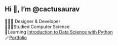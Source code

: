 ##  Hi 👋, I’m @cactusaurav

🧑🏿‍💻 Designer & Developer </br>
👨🏼‍🎓Studied Computer Science </br>
💭Learning [Introduction to Data Science with Python](https://www.edx.org/learn/data-science/harvard-university-introduction-to-data-science-with-python) </br>
🪄[Portfolio](https://cactusauravv.github.io/cactusaurav/cactusaurav.html)
